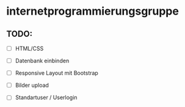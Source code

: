 # internetprogrammierungsgruppe
## TODO: 

- [ ]  HTML/CSS
- [ ]  Datenbank einbinden
- [ ]  Responsive Layout mit Bootstrap
- [ ]  Bilder upload
- [ ] Standartuser / Userlogin


